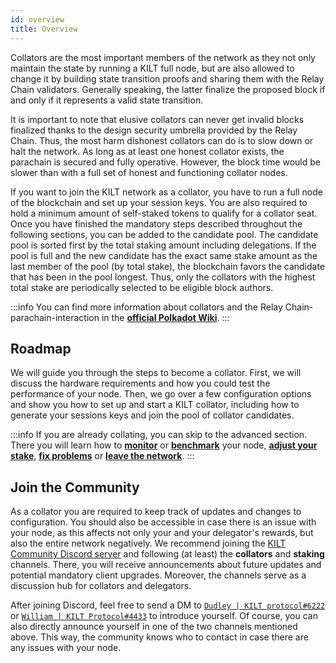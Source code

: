 ```yaml
---
id: overview
title: Overview
---
```


Collators are the most important members of the network as they not only maintain the state by running a KILT full node, but are also allowed to change it by building state transition proofs and sharing them with the Relay Chain validators.
Generally speaking, the latter finalize the proposed block if and only if it represents a valid state transition.

It is important to note that elusive collators can never get invalid blocks finalized thanks to the design security umbrella provided by the Relay Chain.
Thus, the most harm dishonest collators can do is to slow down or halt the network.
As long as at least one honest collator exists, the parachain is secured and fully operative.
However, the block time would be slower than with a full set of honest and functioning collator nodes.

If you want to join the KILT network as a collator, you have to run a full node of the blockchain and set up your session keys.
You are also required to hold a minimum amount of  self-staked tokens to qualify for a collator seat.
Once you have finished the mandatory steps described throughout the following sections, you can be added to the candidate pool.
The candidate pool is sorted first by the total staking amount including delegations.
If the pool is full and the new candidate has the exact same stake amount as the last member of the pool (by total stake), the blockchain favors the candidate that has been in the pool longest.
Thus, only the collators with the highest total stake are periodically selected to be eligible block authors.

:::info
You can find more information about collators and the Relay Chain-parachain-interaction in the [**official Polkadot Wiki**](https://wiki.polkadot.network/docs/learn-collator).
:::

## Roadmap

We will guide you through the steps to become a collator.
First, we will discuss the hardware requirements and how you could test the performance of your node.
Then, we go over a few configuration options and show you how to set up and start a KILT collator, including how to generate your sessions keys and join the pool of collator candidates.

:::info
If you are already collating, you can skip to the advanced section.
There you will learn how to [**monitor**](../02_advanced_collator_section/04_monitoring.md) or [**benchmark**](../02_advanced_collator_section/06_benchmarking.md) your node, [**adjust your stake**](../02_advanced_collator_section/01_adjust_stake.md), [**fix problems**](../05_troubleshooting.md) or [**leave the network**](../02_advanced_collator_section/02_exit.md).
:::

## Join the Community

As a collator you are required to keep track of updates and changes to configuration.
You should also be accessible in case there is an issue with your node, as this affects not only your and your delegator's rewards, but also the entire network negatively.
We recommend joining the [KILT Community Discord server](https://discord.gg/uWD943zmxB) and following (at least) the **collators** and **staking** channels.
There, you will receive announcements about future updates and potential mandatory client upgrades.
Moreover, the channels serve as a discussion hub for collators and delegators.

After joining Discord, feel free to send a DM to [`Dudley | KILT protocol#6222`](https://discordapp.com/users/687952993156726784) or [`William | KILT Protocol#4433`](https://discordapp.com/users/w3n;williamfreude#4433) to introduce yourself.
Of course, you can also directly announce yourself in one of the two channels mentioned above.
This way, the community knows who to contact in case there are any issues with your node.
